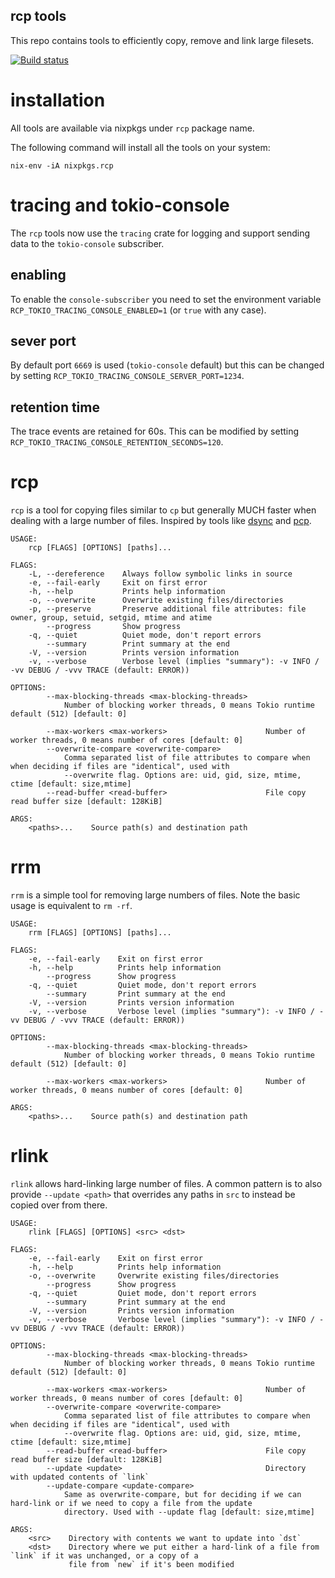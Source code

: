 rcp tools
---------

This repo contains tools to efficiently copy, remove and link large filesets.

[![Build status](https://github.com/wykurz/rcp/actions/workflows/rust.yml/badge.svg)](https://github.com/wykurz/rcp/actions)

installation
============

All tools are available via nixpkgs under `rcp` package name.

The following command will install all the tools on your system:

```shell
nix-env -iA nixpkgs.rcp
```

tracing and tokio-console
=========================

The `rcp` tools now use the `tracing` crate for logging and support sending data to the `tokio-console` subscriber.

## enabling

To enable the `console-subscriber` you need to set the environment variable `RCP_TOKIO_TRACING_CONSOLE_ENABLED=1` (or `true` with any case).

## sever port

By default port `6669` is used (`tokio-console` default) but this can be changed by setting `RCP_TOKIO_TRACING_CONSOLE_SERVER_PORT=1234`.

## retention time

The trace events are retained for 60s. This can be modified by setting `RCP_TOKIO_TRACING_CONSOLE_RETENTION_SECONDS=120`.

rcp
===

`rcp` is a tool for copying files similar to `cp` but generally MUCH faster when dealing with a large number of files.
Inspired by tools like [dsync](https://mpifileutils.readthedocs.io/en/v0.11.1/dsync.1.html) and
[pcp](https://github.com/wtsi-ssg/pcp).

```
USAGE:
    rcp [FLAGS] [OPTIONS] [paths]...

FLAGS:
    -L, --dereference    Always follow symbolic links in source
    -e, --fail-early     Exit on first error
    -h, --help           Prints help information
    -o, --overwrite      Overwrite existing files/directories
    -p, --preserve       Preserve additional file attributes: file owner, group, setuid, setgid, mtime and atime
        --progress       Show progress
    -q, --quiet          Quiet mode, don't report errors
        --summary        Print summary at the end
    -V, --version        Prints version information
    -v, --verbose        Verbose level (implies "summary"): -v INFO / -vv DEBUG / -vvv TRACE (default: ERROR))

OPTIONS:
        --max-blocking-threads <max-blocking-threads>
            Number of blocking worker threads, 0 means Tokio runtime default (512) [default: 0]

        --max-workers <max-workers>                      Number of worker threads, 0 means number of cores [default: 0]
        --overwrite-compare <overwrite-compare>
            Comma separated list of file attributes to compare when when deciding if files are "identical", used with
            --overwrite flag. Options are: uid, gid, size, mtime, ctime [default: size,mtime]
        --read-buffer <read-buffer>                      File copy read buffer size [default: 128KiB]

ARGS:
    <paths>...    Source path(s) and destination path
```

rrm
===

`rrm` is a simple tool for removing large numbers of files. Note the basic usage is equivalent to `rm -rf`.

```
USAGE:
    rrm [FLAGS] [OPTIONS] [paths]...

FLAGS:
    -e, --fail-early    Exit on first error
    -h, --help          Prints help information
        --progress      Show progress
    -q, --quiet         Quiet mode, don't report errors
        --summary       Print summary at the end
    -V, --version       Prints version information
    -v, --verbose       Verbose level (implies "summary"): -v INFO / -vv DEBUG / -vvv TRACE (default: ERROR))

OPTIONS:
        --max-blocking-threads <max-blocking-threads>
            Number of blocking worker threads, 0 means Tokio runtime default (512) [default: 0]

        --max-workers <max-workers>                      Number of worker threads, 0 means number of cores [default: 0]

ARGS:
    <paths>...    Source path(s) and destination path
```

rlink
=====

`rlink` allows hard-linking large number of files. A common pattern is to also provide `--update <path>` that overrides any paths in `src` to instead be copied over from there.

```
USAGE:
    rlink [FLAGS] [OPTIONS] <src> <dst>

FLAGS:
    -e, --fail-early    Exit on first error
    -h, --help          Prints help information
    -o, --overwrite     Overwrite existing files/directories
        --progress      Show progress
    -q, --quiet         Quiet mode, don't report errors
        --summary       Print summary at the end
    -V, --version       Prints version information
    -v, --verbose       Verbose level (implies "summary"): -v INFO / -vv DEBUG / -vvv TRACE (default: ERROR))

OPTIONS:
        --max-blocking-threads <max-blocking-threads>
            Number of blocking worker threads, 0 means Tokio runtime default (512) [default: 0]

        --max-workers <max-workers>                      Number of worker threads, 0 means number of cores [default: 0]
        --overwrite-compare <overwrite-compare>
            Comma separated list of file attributes to compare when when deciding if files are "identical", used with
            --overwrite flag. Options are: uid, gid, size, mtime, ctime [default: size,mtime]
        --read-buffer <read-buffer>                      File copy read buffer size [default: 128KiB]
        --update <update>                                Directory with updated contents of `link`
        --update-compare <update-compare>
            Same as overwrite-compare, but for deciding if we can hard-link or if we need to copy a file from the update
            directory. Used with --update flag [default: size,mtime]

ARGS:
    <src>    Directory with contents we want to update into `dst`
    <dst>    Directory where we put either a hard-link of a file from `link` if it was unchanged, or a copy of a
             file from `new` if it's been modified
```